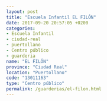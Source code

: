 ```yaml
---
layout: post
title: "Escuela Infantil EL FILÓN"
date: 2017-09-20 20:57:05 +0200
categories:
- Escuela Infantil
- ciudad-real
- puertollano
- Centro público
- guarderia
name: "EL FILÓN"
province: "Ciudad Real"
location: "Puertollano"
code: "13011163"
type: "Centro público"
permalink: /guarderias/el-filon.html
---
```

